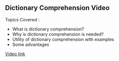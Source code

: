 ## Dictionary Comprehension Video

Topics Covered : 
- What is dictionary comprehension?
- Why is dictionary comprehension is needed?
- Utility of dictionary comprehension with examples
- Some advantages

[Video link](https://drive.google.com/drive/folders/1zW-f8zned2LmQKZMRQAkPlAanBOMTOaF?usp=sharing)

